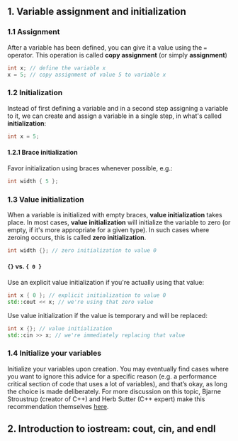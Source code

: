 ## 1. Variable assignment and initialization  
### 1.1 Assignment
After a variable has been defined, you can give it a value using the `=` operator. This operation is called **copy assignment** (or simply **assignment**)

```C++
int x; // define the variable x
x = 5; // copy assignment of value 5 to variable x
```

### 1.2 Initialization  
Instead of first defining a variable and in a second step assigning a variable to it, we can create and assign a variable in a single step, in what's called **initialization**:  

```C++
int x = 5;
```

#### 1.2.1 Brace initialization  
Favor initialization using braces whenever possible, e.g.:  

```C++
int width { 5 }; 
```

### 1.3 Value initialization  
When a variable is initialized with empty braces, **value initialization** takes place. In most cases, **value initialization** will initialize the variable to zero (or empty, if it's more appropriate for a given type). In such cases where zeroing occurs, this is called **zero initialization**.  

```C++
int width {}; // zero initialization to value 0
```  

#### `{}` vs. `{ 0 }`  
Use an explicit value initialization if you're actually using that value:  

```C++
int x { 0 }; // explicit initialization to value 0
std::cout << x; // we're using that zero value
```  

Use value initialization if the value is temporary and will be replaced:  

```C++
int x {}; // value initialization
std::cin >> x; // we're immediately replacing that value
```

### 1.4 Initialize your variables  
Initialize your variables upon creation. You may eventually find cases where you want to ignore this advice for a specific reason (e.g. a performance critical section of code that uses a lot of variables), and that’s okay, as long the choice is made deliberately.
For more discussion on this topic, Bjarne Stroustrup (creator of C++) and Herb Sutter (C++ expert) make this recommendation themselves [here](https://github.com/isocpp/CppCoreGuidelines/blob/master/CppCoreGuidelines.md#es20-always-initialize-an-object).  

## 2. Introduction to iostream: cout, cin, and endl 
